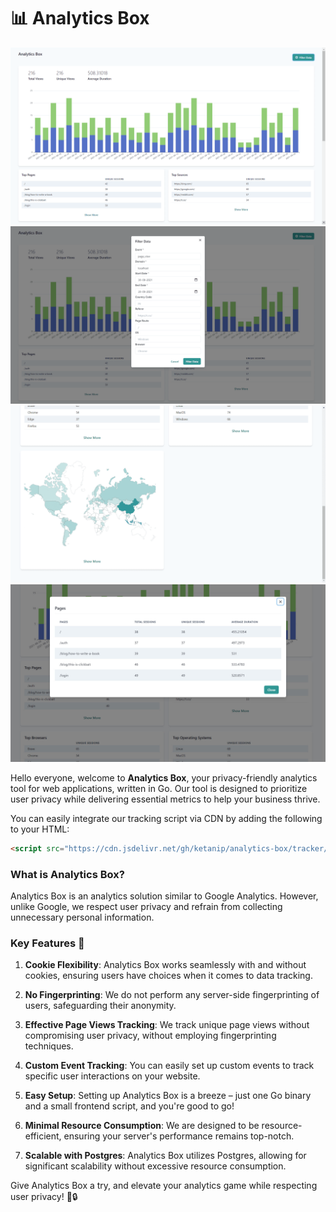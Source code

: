 # 📊 Analytics Box

![Analytics Box](./assets/c/1.png)
![Analytics Box](./assets/c/2.png)
![Analytics Box](./assets/c/3.png)
![Analytics Box](./assets/c/4.jpg)

Hello everyone, welcome to **Analytics Box**, your privacy-friendly analytics tool for web applications, written in Go. Our tool is designed to prioritize user privacy while delivering essential metrics to help your business thrive.

You can easily integrate our tracking script via CDN by adding the following to your HTML:

```html
<script src="https://cdn.jsdelivr.net/gh/ketanip/analytics-box/tracker/dist/index.js"></script>
```

### What is Analytics Box?

Analytics Box is an analytics solution similar to Google Analytics. However, unlike Google, we respect user privacy and refrain from collecting unnecessary personal information.

### Key Features 🌟

1. **Cookie Flexibility**: Analytics Box works seamlessly with and without cookies, ensuring users have choices when it comes to data tracking.

2. **No Fingerprinting**: We do not perform any server-side fingerprinting of users, safeguarding their anonymity.

3. **Effective Page Views Tracking**: We track unique page views without compromising user privacy, without employing fingerprinting techniques.

4. **Custom Event Tracking**: You can easily set up custom events to track specific user interactions on your website.

5. **Easy Setup**: Setting up Analytics Box is a breeze – just one Go binary and a small frontend script, and you're good to go!

6. **Minimal Resource Consumption**: We are designed to be resource-efficient, ensuring your server's performance remains top-notch.

7. **Scalable with Postgres**: Analytics Box utilizes Postgres, allowing for significant scalability without excessive resource consumption.

Give Analytics Box a try, and elevate your analytics game while respecting user privacy! 🚀🔒
